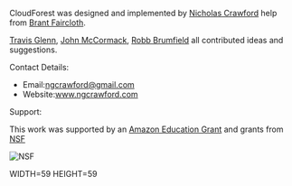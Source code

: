CloudForest was designed and implemented by [Nicholas Crawford][1] help from [Brant Faircloth][2].

[Travis Glenn][3], [John McCormack][4], [Robb Brumfield][5] all contributed ideas and suggestions.

Contact Details:

* Email:ngcrawford@gmail.com
* Website:www.ngcrawford.com

Support:

This work was supported by an [Amazon Education Grant][6] and grants from [NSF][7]

![NSF][8]

[1]: www.ngcrawford.com
[2]: http://b.atcg.us/
[3]: travisg.myweb.uga.edu/Site/Welcome.html
[4]: http://faculty.oxy.edu/mccormack/
[5]: www.museum.lsu.edu/brumfield.html
[6]: http://aws.amazon.com/education/
[7]: http://www.nsf.gov/
[8]: http://www.nsf.gov/pubs/1999/nsf99167/image8.gif "NSF"

WIDTH=59 HEIGHT=59